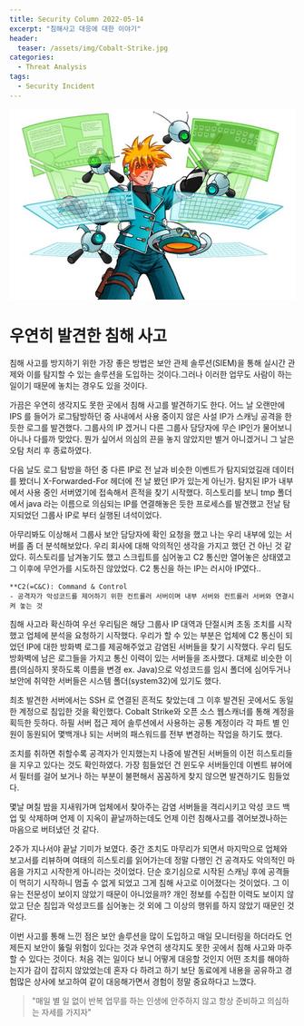 ```yaml
---
title: Security Column 2022-05-14
excerpt: "침해사고 대응에 대한 이야기"
header:
  teaser: /assets/img/Cobalt-Strike.jpg
categories:
  - Threat Analysis
tags:
  - Security Incident
---
```

![Cobalt Strike](/assets/img/Cobalt-Strike.jpg)

# 우연히 발견한 침해 사고

침해 사고를 방지하기 위한 가장 좋은 방법은 보안 관제 솔루션(SIEM)을 통해 실시간 관제와 이를 탐지할 수 있는 솔루션을 도입하는 것이다.그러나 이러한 업무도 사람이 하는 일이기 때문에 놓치는 경우도 있을 것이다.

가끔은 우연히 생각지도 못한 곳에서 침해 사고를 발견하기도 한다. 어느 날 오랜만에 IPS 를 들어가 로그탐방하던 중 사내에서 사용 중이지 않은 사설 IP가 스캐닝 공격을 한 듯한 로그를 발견했다. 그룹사의 IP 겠거니 다른 그룹사 담당자에 무슨 IP인가 물어보니 아니나 다를까 맞았다. 뭔가 싶어서 의심의 끈을 놓지 않았지만 별거 아니겠거니 그 날은 오탐 처리 후 종료하였다.

다음 날도 로그 탐방을 하던 중 다른 IP로 전 날과 비슷한 이벤트가 탐지되었길래 데이터를 봤더니 X-Forwarded-For 헤더에 전 날 봤던 IP가 있는게 아닌가. 탐지된 IP가 내부에서 사용 중인 서버였기에 접속해서 흔적을 찾기 시작했다. 히스토리를 보니 tmp 폴더에서 java 라는 이름으로 의심되는 IP를 연결해놓은 듯한 프로세스를 발견했고 전날 탐지되었던 그룹사 IP로 부터 실행된 녀석이었다.

아무리봐도 이상해서 그룹사 보안 담당자에 확인 요청을 했고 나는 우리 내부에 있는 서버를 좀 더 분석해보았다. 우리 회사에 대해 악의적인 생각을 가지고 했던 건 아닌 것 같았다. 히스토리를 남겨놓기도 했고 스크립트를 심어놓고 C2 통신만 열어놓은 상태였고 그 이후에 무언가를 시도하진 않았었다. C2 통신을 하는 IP는 러시아 IP였다..

```
**C2(=C&C): Command & Control
- 공격자가 악성코드를 제어하기 위한 컨트롤러 서버이며 내부 서버와 컨트롤러 서버와 연결시켜 놓는 것
```

침해 사고라 확신하여 우선 우리팀은 해당 그룹사 IP 대역과 단절시켜 초동 조치를 시작했고 업체에 분석을 요청하기 시작했다. 우리가 할 수 있는 부분은 업체에 C2 통신이 되었던 IP에 대한 방화벽 로그를 제공해주었고 감염된 서버들을 찾기 시작했다. 우리 팀도 방화벽에 남은 로그들을 가지고 통신 이력이 있는 서버들을 조사했다. 대체로 비슷한 이름(의심하지 못하도록 이름을 변경 ex. Java)으로 악성코드를 임시 폴더에 심어두거나 보안에 취약한 서버들은 시스템 폴더(system32)에 있기도 했다.

최초 발견한 서버에서는 SSH 로 연결된 흔적도 찾았는데 그 이후 발견된 곳에서도 동일한 계정으로 침입한 것을 확인했다. Cobalt Strike와 오픈 소스 웹스캐너를 통해 계정을 획득한 듯하다. 하필 서버 접근 제어 솔루션에서 사용하는 공통 계정이라 각 파트 별 인원이 동원되어 몇백개나 되는 서버의 패스워드를 전부 변경하는 작업을 하기도 했다. 

조치를 취하면 취할수록 공격자가 인지했는지 나중에 발견된 서버들의 이전 히스토리들을 지우고 있다는 것도 확인하였다. 가장 힘들었던 건 윈도우 서버들인데 이벤트 뷰어에서 필터를 걸어 보거나 하는 부분이 불편해서 꼼꼼하게 찾지 않으면 발견하기도 힘들었다.

몇날 며칠 밤을 지새워가며 업체에서 찾아주는 감염 서버들을 격리시키고 악성 코드 백업 및 삭제하며 언제 이 지옥이 끝날까하는데도 언제 이런 침해사고를 겪어보겠나하는 마음으로 버텨냈던 것 같다.

2주가 지나서야 끝날 기미가 보였다. 중간 조치도 마무리가 되면서 마지막으로 업체와 보고서를 리뷰하며 여태의 히스토리를 읽어가는데 정말 다행인 건 공격자도 악의적인 마음을 가지고 시작한게 아니라는 것이었다. 단순 호기심으로 시작된 스캐닝 후에 공격들이 먹히기 시작하니 멈출 수 없게 되었고 그게 침해 사고로 이어졌다는 것이었다. 그 이유는 전문성이 보이지 않았기 때문이 아니었을까? 개인 정보를 수집한 이력도 보이지 않았고 단순 침입과 악성코드를 심어놓는 것 외에 그 이상의 행위를 하지 않았기 때문인 것 같다.

이번 사고를 통해 느낀 점은 보안 솔루션을 많이 도입하고 매일 모니터링을 하더라도 언제든지 보안이 뚫릴 위험이 있다는 것과 우연히 생각지도 못한 곳에서 침해 사고와 마주할 수 있다는 것이다. 처음 겪는 일이다 보니 어떻게 대응할 것인지 어떤 조치를 해야하는지가 감이 잡히지 않았었는데 혼자 다 하려고 하기 보단 동료에게 내용을 공유하고 경험많은 상사에 보고하여 같이 대응해가면서 경험이 정말 중요하다고 느꼈다. 

> "매일 별 일 없이 반복 업무를 하는 인생에 안주하지 않고 항상 준비하고 의심하는 자세를 가지자"
